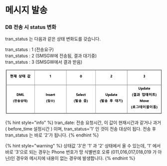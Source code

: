 # 메시지 발송

### DB 전송 시 status 변화

tran\_status 는 다음과 같은 상태 변화도를 갖습니다.

tran\_status : 1 (전송요구)\
tran\_status : 2 (SMSGW에 전송됨, 결과 대기중)\
tran\_status : 3 (SMSGW에서 결과 받음)

![](<../.gitbook/assets/image (2).png>)

{% hint style="info" %}
tran\_date: 전송 요청시간, 이 값이 현재시간과 같거나 과거 ( before\_time 설정시간 ) 이며, tran\_status='1' 인 것이 전송 대상이 됩다. 전송 후 tran\_status 는 바로 '2'가 됩니다.
{% endhint %}

{% hint style="warning" %}
상태값 '3'은 '1' 과 '2' 상태에서 올 수 있는데, '1' 에서 바로 '3'으로 되는 경우는 Phone 번호가 망 식별번호 오류 (011,016,017,018,019 가 아닌)인 경우와 메시지에 내용이 없는 경우에 발생합니다.
{% endhint %}

